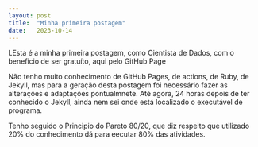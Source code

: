 ```yaml
---
layout: post
title:  "Minha primeira postagem"
date:   2023-10-14
---
```


<p class="intro"><span class="dropcap">L</span>Esta é a minha primeira postagem, como Cientista de Dados, com o beneficio de ser gratuíto, aqui pelo GitHub Page </p>

Não tenho muito conhecimento de GitHub Pages, de actions, de Ruby, de Jekyll, mas para a geração desta postagem foi necessário fazer as alterações e adaptações pontualmnete. Até agora, 24 horas depois de ter conhecido o Jekyll, ainda nem sei onde está localizado o executável de programa.

Tenho seguido o Principio do Pareto 80/20, que diz respeito que utilizado 20% do conhecimento dá para eecutar 80% das atividades.

